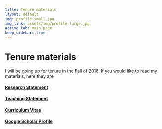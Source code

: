 ```yaml
---
title: Tenure materials
layout: default
img: profile-small.jpg
img_link: assets/img/profile-large.jpg
active_tab: main_page 
keep_sidebar: true 
---
```



# Tenure materials 

I will be going up for tenure in the Fall of 2016. If you would like to read my materials, here they are:
<h4><a href="research-statement.html" class="label label-success">Research Statement</a></h4>
<h4><a href="teaching-statement.html" class="label label-primary">Teaching Statement</a></h4>
<h4><a href="resume.html" class="label label-info">Curriculum Vitae</a></h4>
<h4><a href="https://scholar.google.com/citations?user=nv-MV58AAAAJ&hl=en" class="label label-warning">Google Scholar Profile</a></h4>